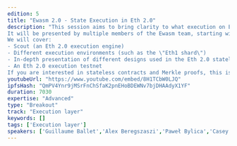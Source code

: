 ```yaml
---
edition: 5
title: "Ewasm 2.0 - State Execution in Eth 2.0"
description: "This session aims to bring clarity to what execution on Eth 2.0 means.
It will be presented by multiple members of the Ewasm team, starting with a historical overview of how Eth 2.0 designs evolved around execution, followed by deeper technical topics.
We will cover:
- Scout (an Eth 2.0 execution engine)
- Different execution environments (such as the \"Eth1 shard\")
- In-depth presentation of different designs used in the Eth 2.0 stateless model
- An Eth 2.0 execution testnet
If you are interested in stateless contracts and Merkle proofs, this is the session to attend."
youtubeUrl: "https://www.youtube.com/embed/8H1TCbW0LJQ"
ipfsHash: "QmPV4Ynr9jMSrFnChSfaK2pnEHoBDEWNv7bjDHAAdyX1YF"
duration: 7030
expertise: "Advanced"
type: "Breakout"
track: "Execution layer"
keywords: []
tags: ['Execution layer']
speakers: ['Guillaume Ballet','Alex Beregszaszi','Paweł Bylica','Casey Detrio','Paul Dworzanski','Sina Mahmoodi']
---
```

